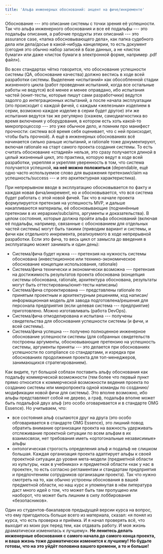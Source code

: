```yaml
---
title: 'Альфа инженерных обоснований: акцент на фиче/инкременте'
---
```


Обоснование --- это описание системы с точки зрения её успешности. Так
что альфа инженерного обоснования и все её подальфы --- это подальфы
описания, а рабочие продукты этих описаний --- это assurance case,
«папка обосновывающего дела», как папка судебного дела или дела/досье в
какой-нибудь канцелярии, то есть документ (сегодня это обычно набор
записей в базе данных, а не «листок бумаги» или даже «листок бумаги в
электронной форме, например .pdf файл»).

Во всех стандартах чётко говорится, что обоснование успешности системы
(QA, обоснование качества) должно вестись в ходе всей разработки
системы. Выделение «испытаний» как обособленной стадии жизненного цикла
(работ проведения испытаний, когда все остальные работы не ведутся) всё
менее и менее оправдано, ибо испытания частей (юнит-тесты, которые пишут
сами разработчики) ведутся задолго до интеграционных испытаний, а после
начала эксплуатации (это происходит с каждой фичей, с каждым «железным»
изделием в серии, возможно каждое изделие в серии будет другое) эти же
испытания ведутся так же регулярно (скажем, самодиагностика во время
включения у оборудования, в котором есть хоть какой-то
микропроцессор --- это уже обычное дело, и помним про манифест
прочности: система всё время себя оценивает, что с ней происходит, чтобы
быть прочной). А ещё в инженерных обоснованиях всё начинается сильно
раньше испытаний, и rationale тоже документируют, включая rationale на
старт самого проекта создания системы. То есть считать обоснование
«стадией» нельзя, это сразу получается длиной в целый жизненный цикл,
это практика, которую ведут в ходе всей разработки, укрепляя и укрепляя
уверенность в том, что система получается успешной, **на неё можно
положиться** (dependable, ещё одно часто используемое слово для
выражения претензии/claim на успешность/success --- и это архитектурная
характеристика).

При непрерывном вводе в эксплуатацию обосновывается по факту и каждая
новая фича/инкремент, но и обосновывается, что вся система будет
работать с этой новой фичей. Так что в начале проекта формулируется
претензия на успешность MVP, и дальше накапливаются материалы, её
обосновывающие (подчинённые претензии в их иерархии/subclaims, аргументы
и доказательства). В целом состояния, которые должна пройти альфа
обоснований (включая её подальфы, например, связанные с обоснованием для
отдельных частей системы) могут быть такими (приводим вариант и системы,
и фичи как отдельного инкремента, реализуемого в ходе непрерывной
разработки. Если это фича, то весь цикл от замысла до введения в
эксплуатацию может занимать и один день):

-   Система/фича будет нужна --- претензия на нужность системы
    обоснована (инвестиционное или технико-экономическое обоснование
    концепции использования, rationale)
-   Система/фича технически и экономически возможна --- претензия на
    достижимость результатов проекта обоснована (концепция системы
    обоснована, rationale, архитектура обоснована, результаты могут быть
    оттестированы/юнит-тесты написаны)
-   Система/фича спроектирована --- представлены rationale по принятым
    проектным и архитектурным решениям, код написан/информационная
    модель для завода подготовлена/решения для персонала предприятия
    (если целевая система --- предприятие) приготовлено. Можно
    изготавливать (работа DevOps).
-   Система/фича отмоделирована и испытана --- получены свидетельства
    для обоснования успешности системы (и фичи, и всей системы).
-   Система/фича успешна --- получено полноценное инженерное обоснование
    успешности системы (для собранных свидетельств построены аргументы,
    обосновывающие претензию на успешность системы, аргументы
    приняты --- это делается при обоснованиях успешности по compliance
    со стандартами, и изредка при обоснованиях продолжения проекта для
    топ-менеджеров, занимающихся стратегированием).

Как видите, тут большой соблазн поставить альфу обоснования как подальфу
коммерческой возможности (тем более что первый пункт прямо относится к
коммерческой возможности ведения проекта по созданию системы или
микропроекта одной команды по созданию/модификации новой фичи для
системы). Это вполне возможно, ибо альфы представляют собой не дерево, а
граф, подальфа вполне может быть подальфой двух альф (это особо
оговаривается и в стандарте OMG Essence). Но учитываем, что:

-   все состояния альф ссылаются друг на друга (это особо обговаривается
    в стандарте OMG Essence), это лишний повод обратить внимание
    организации проекта на важность удерживать отслеживание проектной
    ситуации по всем альфам в их взаимосвязи, нет требования иметь
    «ортогональные независимые» альфы
-   онтологическая строгость определения альф и подальф не слишком
    большая. Каждая организация проекта адаптирует альфы к своей
    проектной ситуации до уровня мета-модели (предметной области из
    культуры, «как в учебниках» и предметной области «как у нас в
    проекте», то есть согласно регламентам и стандартам предприятия и
    предпочтениям сотрудников организации проекта). Так что нужно
    смотреть на то, как обычно устроены обоснования в вашей предметной
    области, но наш курс и упомянутая в нём литература даст много идей о
    том, что может быть там пропущено или наоборот, что может быть
    лишним в силу лоббирования «безопасников».

Один из студентов-бакалавров предыдущей версии курса на вопрос, что ему
пригодилось больше всего из материала, сказал: «я понял из курса, что
есть проверка и приёмка. И я начал проверять всё, что выходит из моих
рук перед тем, как отдавать работу. И моя жизнь драматически изменилась
к лучшему». **Не ленитесь делать инженерные обоснования** **с самого
начала до самого конца проекта, и ваша жизнь тоже драматически изменится
к лучшему!** **Но будьте готовы, что на это уйдёт половина вашего
времени, а то и больше!**
